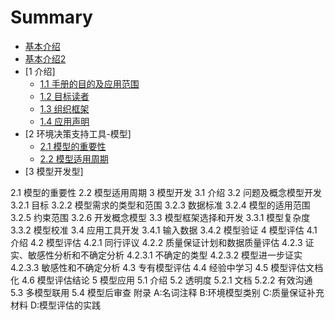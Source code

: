 # Summary
* [基本介绍](《模型开发、评估、应用导则》批注导读（0）.md)
* [基本介绍2](《模型开发、评估、应用导则》批注导读（1）.md)
* [1 介绍]
  * [1.1 手册的目的及应用范围](chapter1/《模型开发、评估、应用导则》批注：第一章(1).md)
  * [1.2 目标读者](chapter1/《模型开发、评估、应用导则》批注：第一章(2).md)
  * [1.3 组织框架](chapter1/《模型开发、评估、应用导则》批注：第一章(2).md)
  * [1.4 应用声明](chapter1/《模型开发、评估、应用导则》批注：第一章(2).md)
* [2 环境决策支持工具-模型]
  * [2.1 模型的重要性](chapter2/《模型开发、评估、应用导则》批注：第二章（1）.md)
  * [2.2 模型适用周期](chapter2/《模型开发、评估、应用导则》批注：第二章(2).md)
* [3 模型开发型]

2.1 模型的重要性
2.2 模型适用周期
3 模型开发
3.1 介绍
3.2 问题及概念模型开发
3.2.1 目标
3.2.2 模型需求的类型和范围
3.2.3 数据标准
3.2.4 模型的适用范围
3.2.5 约束范围
3.2.6 开发概念模型
3.3 模型框架选择和开发
3.3.1 模型复杂度
3.3.2 模型校准
3.4 应用工具开发
3.4.1 输入数据
3.4.2 模型验证
4 模型评估
4.1 介绍
4.2 模型评估
4.2.1 同行评议
4.2.2 质量保证计划和数据质量评估
4.2.3 证实、敏感性分析和不确定分析
4.2.3.1 不确定的类型
4.2.3.2 模型进一步证实
4.2.3.3 敏感性和不确定分析
4.3 专有模型评估
4.4 经验中学习
4.5 模型评估文档化
4.6 模型评估结论
5 模型应用
5.1 介绍
5.2 透明度
5.2.1 文档
5.2.2 有效沟通
5.3 多模型联用
5.4 模型后审查
附录
A:名词注释
B:环境模型类别
C:质量保证补充材料
D:模型评估的实践

